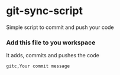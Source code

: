 # git-sync-script
Simple script to commit and push your code

<h3>Add this file to you workspace</h3>
<p>It adds, commits and pushes the code</p>

```
gitc,Your commit message
```
